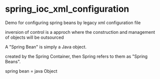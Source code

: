 # spring_ioc_xml_configuration
Demo for configuring spring beans by legacy xml configuration file

<p> inversion of control is a approch where the construction and management of objects will be outsourced </p>

A "Spring Bean" is simply a Java object.

created by the Spring Container, then Spring refers to them as "Spring Beans".

spring bean = java Object


